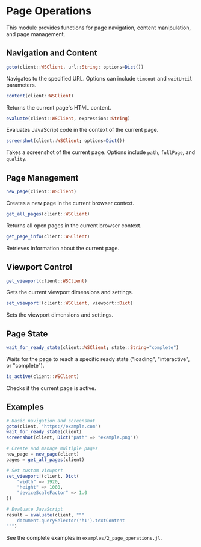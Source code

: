 # Page Operations

This module provides functions for page navigation, content manipulation, and page management.

## Navigation and Content

```julia
goto(client::WSClient, url::String; options=Dict())
```
Navigates to the specified URL. Options can include `timeout` and `waitUntil` parameters.

```julia
content(client::WSClient)
```
Returns the current page's HTML content.

```julia
evaluate(client::WSClient, expression::String)
```
Evaluates JavaScript code in the context of the current page.

```julia
screenshot(client::WSClient; options=Dict())
```
Takes a screenshot of the current page. Options include `path`, `fullPage`, and `quality`.

## Page Management

```julia
new_page(client::WSClient)
```
Creates a new page in the current browser context.

```julia
get_all_pages(client::WSClient)
```
Returns all open pages in the current browser context.

```julia
get_page_info(client::WSClient)
```
Retrieves information about the current page.

## Viewport Control

```julia
get_viewport(client::WSClient)
```
Gets the current viewport dimensions and settings.

```julia
set_viewport!(client::WSClient, viewport::Dict)
```
Sets the viewport dimensions and settings.

## Page State

```julia
wait_for_ready_state(client::WSClient; state::String="complete")
```
Waits for the page to reach a specific ready state ("loading", "interactive", or "complete").

```julia
is_active(client::WSClient)
```
Checks if the current page is active.

## Examples

```julia
# Basic navigation and screenshot
goto(client, "https://example.com")
wait_for_ready_state(client)
screenshot(client, Dict("path" => "example.png"))

# Create and manage multiple pages
new_page = new_page(client)
pages = get_all_pages(client)

# Set custom viewport
set_viewport!(client, Dict(
    "width" => 1920,
    "height" => 1080,
    "deviceScaleFactor" => 1.0
))

# Evaluate JavaScript
result = evaluate(client, """
    document.querySelector('h1').textContent
""")
```

See the complete examples in `examples/2_page_operations.jl`.
